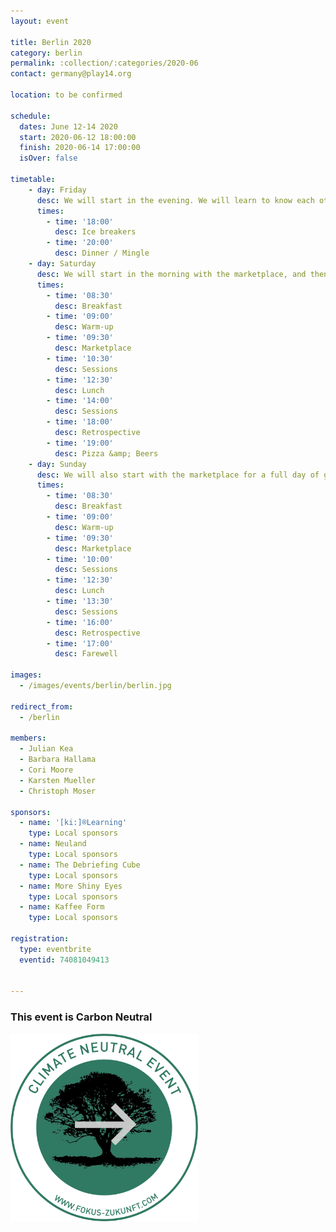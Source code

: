 ```yaml
---
layout: event

title: Berlin 2020
category: berlin
permalink: :collection/:categories/2020-06
contact: germany@play14.org

location: to be confirmed

schedule:
  dates: June 12-14 2020
  start: 2020-06-12 18:00:00
  finish: 2020-06-14 17:00:00
  isOver: false

timetable:
    - day: Friday
      desc: We will start in the evening. We will learn to know each other and share a nice dinner all together.
      times:
        - time: '18:00'
          desc: Ice breakers
        - time: '20:00'
          desc: Dinner / Mingle
    - day: Saturday
      desc: We will start in the morning with the marketplace, and then we will play games all day long.
      times:
        - time: '08:30'
          desc: Breakfast
        - time: '09:00'
          desc: Warm-up
        - time: '09:30'
          desc: Marketplace
        - time: '10:30'
          desc: Sessions
        - time: '12:30'
          desc: Lunch
        - time: '14:00'
          desc: Sessions
        - time: '18:00'
          desc: Retrospective
        - time: '19:00'
          desc: Pizza &amp; Beers
    - day: Sunday
      desc: We will also start with the marketplace for a full day of games. Whoever needs to catch a plane can leave earlier.
      times:
        - time: '08:30'
          desc: Breakfast
        - time: '09:00'
          desc: Warm-up
        - time: '09:30'
          desc: Marketplace
        - time: '10:00'
          desc: Sessions
        - time: '12:30'
          desc: Lunch
        - time: '13:30'
          desc: Sessions
        - time: '16:00'
          desc: Retrospective
        - time: '17:00'
          desc: Farewell

images:
  - /images/events/berlin/berlin.jpg

redirect_from:
  - /berlin

members:
  - Julian Kea
  - Barbara Hallama
  - Cori Moore
  - Karsten Mueller
  - Christoph Moser

sponsors:
  - name: '[ki:]®Learning'
    type: Local sponsors
  - name: Neuland
    type: Local sponsors
  - name: The Debriefing Cube
    type: Local sponsors
  - name: More Shiny Eyes
    type: Local sponsors
  - name: Kaffee Form
    type: Local sponsors

registration: 
  type: eventbrite
  eventid: 74081049413


---
```


### This event is Carbon Neutral

<img src="/images/sponsors/berlin/2019/climate-neutral.png" alt="carbon neutral" width="300"/>
